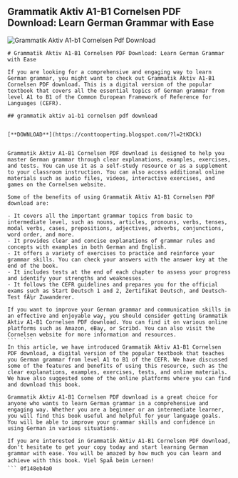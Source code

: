 ## Grammatik Aktiv A1-B1 Cornelsen PDF Download: Learn German Grammar with Ease

 
![Grammatik Aktiv A1-b1 Cornelsen Pdf Download](https://a.academia-assets.com/images/open-graph-icons/fb-paper.gif)

 ``` 
# Grammatik Aktiv A1-B1 Cornelsen PDF Download: Learn German Grammar with Ease
  
If you are looking for a comprehensive and engaging way to learn German grammar, you might want to check out Grammatik Aktiv A1-B1 Cornelsen PDF download. This is a digital version of the popular textbook that covers all the essential topics of German grammar from level A1 to B1 of the Common European Framework of Reference for Languages (CEFR).
 
## grammatik aktiv a1-b1 cornelsen pdf download


[**DOWNLOAD**](https://conttooperting.blogspot.com/?l=2tKDCk)

  
Grammatik Aktiv A1-B1 Cornelsen PDF download is designed to help you master German grammar through clear explanations, examples, exercises, and tests. You can use it as a self-study resource or as a supplement to your classroom instruction. You can also access additional online materials such as audio files, videos, interactive exercises, and games on the Cornelsen website.
  
Some of the benefits of using Grammatik Aktiv A1-B1 Cornelsen PDF download are:
  
- It covers all the important grammar topics from basic to intermediate level, such as nouns, articles, pronouns, verbs, tenses, modal verbs, cases, prepositions, adjectives, adverbs, conjunctions, word order, and more.
- It provides clear and concise explanations of grammar rules and concepts with examples in both German and English.
- It offers a variety of exercises to practice and reinforce your grammar skills. You can check your answers with the answer key at the end of the book.
- It includes tests at the end of each chapter to assess your progress and identify your strengths and weaknesses.
- It follows the CEFR guidelines and prepares you for the official exams such as Start Deutsch 1 and 2, Zertifikat Deutsch, and Deutsch-Test fÃ¼r Zuwanderer.

If you want to improve your German grammar and communication skills in an effective and enjoyable way, you should consider getting Grammatik Aktiv A1-B1 Cornelsen PDF download. You can find it on various online platforms such as Amazon, eBay, or Scribd. You can also visit the Cornelsen website for more information and resources.
 ```  ``` 
In this article, we have introduced Grammatik Aktiv A1-B1 Cornelsen PDF download, a digital version of the popular textbook that teaches you German grammar from level A1 to B1 of the CEFR. We have discussed some of the features and benefits of using this resource, such as the clear explanations, examples, exercises, tests, and online materials. We have also suggested some of the online platforms where you can find and download this book.
  
Grammatik Aktiv A1-B1 Cornelsen PDF download is a great choice for anyone who wants to learn German grammar in a comprehensive and engaging way. Whether you are a beginner or an intermediate learner, you will find this book useful and helpful for your language goals. You will be able to improve your grammar skills and confidence in using German in various situations.
  
If you are interested in Grammatik Aktiv A1-B1 Cornelsen PDF download, don't hesitate to get your copy today and start learning German grammar with ease. You will be amazed by how much you can learn and achieve with this book. Viel SpaÃ beim Lernen!
 ``` 0f148eb4a0
